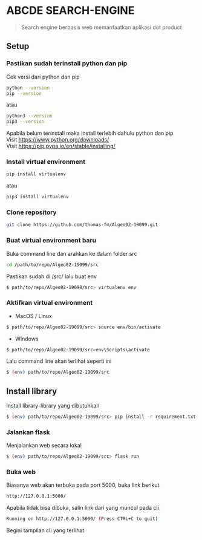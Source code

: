 # ABCDE SEARCH-ENGINE
> Search engine berbasis web memanfaatkan aplikasi dot product

## Setup

### Pastikan sudah terinstall python dan pip
Cek versi dari python dan pip
```bash
python --version
pip --version
```
atau
```bash
python3 --version
pip3 --version
```
Apabila belum terinstall maka install terlebih dahulu python dan pip \
Visit https://www.python.org/downloads/ \
Visit https://pip.pypa.io/en/stable/installing/ 

### Install virtual environment
```bash
pip install virtualenv
```
atau
```bash
pip3 install virtualenv
```

### Clone repository
```bash
git clone https://github.com/thomas-fm/Algeo02-19099.git
```

### Buat virtual environment baru
Buka command line dan arahkan ke dalam folder src
```bash
cd /path/to/repo/Algeo02-19099/src
```
Pastikan sudah di /src/ lalu buat env
```bash
$ path/to/repo/Algeo02-19099/src> virtualenv env
```

### Aktifkan virtual environment
* MacOS / Linux
```bash
$ path/to/repo/Algeo02-19099/src> source env/bin/activate
```
* Windows
```bash
$ path/to/repo/Algeo02-19099/src>env\Scripts\activate
```
Lalu command line akan terlihat seperti ini
```bash
$ (env) path/to/repo/Algeo02-19099/src
```

## Install library
Install library-library yang dibutuhkan
```bash
$ (env) path/to/repo/Algeo02-19099/src> pip install -r requirement.txt
```

### Jalankan flask
Menjalankan web secara lokal
```bash
$ (env) path/to/repo/Algeo02-19099/src> flask run
```
### Buka web
Biasanya web akan terbuka pada port 5000, buka link berikut
```bash
http://127.0.0.1:5000/
```
Apabila tidak bisa dibuka, salin link dari yang muncul pada cli
```bash
Running on http://127.0.0.1:5000/ (Press CTRL+C to quit)
```
Begini tampilan cli yang terlihat

